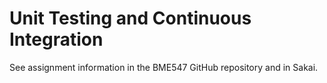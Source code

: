 # Unit Testing and Continuous Integration
See assignment information in the BME547 GitHub repository and in Sakai.
